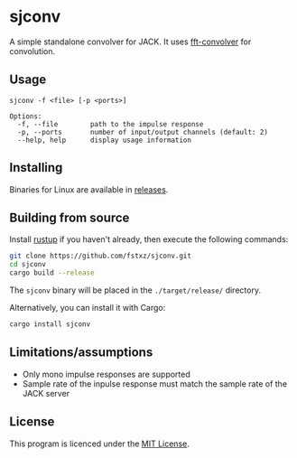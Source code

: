 # sjconv

A simple standalone convolver for JACK. It uses [fft-convolver](https://github.com/neodsp/fft-convolver) for convolution.

## Usage
```
sjconv -f <file> [-p <ports>]

Options:
  -f, --file        path to the impulse response
  -p, --ports       number of input/output channels (default: 2)
  --help, help      display usage information
```

## Installing

Binaries for Linux are available in [releases](https://github.com/fstxz/sjconv/releases).

## Building from source

Install [rustup](https://rustup.rs/) if you haven't already, then execute the following commands:

```sh
git clone https://github.com/fstxz/sjconv.git
cd sjconv
cargo build --release
```

The `sjconv` binary will be placed in the `./target/release/` directory.

Alternatively, you can install it with Cargo:

```sh
cargo install sjconv
```

## Limitations/assumptions

* Only mono impulse responses are supported
* Sample rate of the inpulse response must match the sample rate of the JACK server

## License

This program is licenced under the [MIT License](https://github.com/fstxz/sjconv/blob/master/LICENSE.txt).
